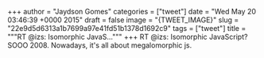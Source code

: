 
+++
author = "Jaydson Gomes"
categories = ["tweet"]
date = "Wed May 20 03:46:39 +0000 2015"
draft = false
image = "{TWEET_IMAGE}"
slug = "22e9d5d6313a1b7699a97e41fd51b1378d1692c9"
tags = ["tweet"]
title = """RT @izs: Isomorphic JavaS..."""
+++
RT @izs: Isomorphic JavaScript? SOOO 2008. Nowadays, it's all about megalomorphic js.
